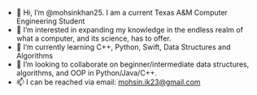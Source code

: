- 👋 Hi, I’m @mohsinkhan25. I am a current Texas A&M Computer Engineering Student
- 👀 I’m interested in expanding my knowledge in the endless realm of what a computer, and its science, has to offer.
- 🌱 I’m currently learning C++, Python, Swift, Data Structures and Algorithms
- 💞️ I’m looking to collaborate on beginner/intermediate data structures, algorithms, and OOP in Python/Java/C++.
- 📫 I can be reached via email: mohsin.ik23@gmail.com

<!---
mohsinkhan25/mohsinkhan25 is a ✨ special ✨ repository because its `README.md` (this file) appears on your GitHub profile.
You can click the Preview link to take a look at your changes.
--->
